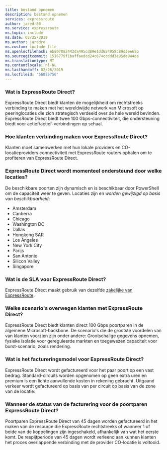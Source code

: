 ```yaml
---
title: bestand opnemen
description: bestand opnemen
services: expressroute
author: jaredr80
ms.service: expressroute
ms.topic: include
ms.date: 02/25/2019
ms.author: jaredro
ms.custom: include file
ms.openlocfilehash: eb807082443da495cd89e1dd624058c89d3ee65b
ms.sourcegitcommit: 1516779f1baffaedcd24c674ccddd3e95de844de
ms.translationtype: MT
ms.contentlocale: nl-NL
ms.lasthandoff: 02/26/2019
ms.locfileid: "56825756"
---
```

### <a name="what-is-expressroute-direct"></a>Wat is ExpressRoute Direct?

ExpressRoute Direct biedt klanten de mogelijkheid om rechtstreeks verbinding te maken met het wereldwijde netwerk van Microsoft op peeringlocaties die zich strategisch verdeeld over de hele wereld bevinden. ExpressRoute Direct biedt twee 100 Gbps-connectiviteit, die ondersteuning biedt voor actief/actief-verbindingen op schaal. 

### <a name="how-do-customers-connect-to-expressroute-direct"></a>Hoe klanten verbinding maken voor ExpressRoute Direct? 

Klanten moet samenwerken met hun lokale providers en CO-locatieproviders connectiviteit met ExpressRoute routers ophalen om te profiteren van ExpressRoute Direct.

### <a name="what-locations-currently-support-expressroute-direct"></a>ExpressRoute Direct wordt momenteel ondersteund door welke locaties? 

De beschikbare poorten zijn dynamisch en is beschikbaar door PowerShell om de capaciteit weer te geven. Locaties zijn en *worden gewijzigd op basis van beschikbaarheid*:

* Amsterdam
* Canberra
* Chicago
* Washington DC
* Dallas 
* Hongkong SAR
* Los Angeles
* New York City
* Parijs
* San Antonio
* Silicon Valley
* Singapore 

### <a name="what-is-the-sla-for-expressroute-direct"></a>Wat is de SLA voor ExpressRoute Direct?

ExpressRoute Direct maakt gebruik van dezelfde [zakelijke van ExpressRoute](https://azure.microsoft.com/support/legal/sla/expressroute/v1_3/). 

### <a name="what-scenarios-should-customers-consider-with-expressroute-direct"></a>Welke scenario's overwegen klanten met ExpressRoute Direct?  

ExpressRoute Direct biedt klanten direct 100 Gbps poortparen in de algemene Microsoft-backbone. De scenario's die de grootste voordelen van van klanten voorzien zijn onder andere: Grootschalige gegevens opnemen, fysieke isolatie voor gereguleerde markten en toegewezen capaciteit voor burst-scenario, zoals rendering. 

### <a name="what-is-the-billing-model-for-expressroute-direct"></a>Wat is het factureringsmodel voor ExpressRoute Direct? 

ExpressRoute Direct wordt gefactureerd voor het paar poort op een vast bedrag. Standard-circuits worden opgenomen op geen extra uren en premium is een lichte aanvullende kosten in rekening gebracht. Uitgaand verkeer wordt gefactureerd op basis van per circuit op basis van de zone van de locatie.

### <a name="when-does-billing-state-for-the-expressroute-direct-port-pairs"></a>Wanneer de status van de facturering voor de poortparen ExpressRoute Direct?

Poortparen ExpressRoute Direct van 45 dagen worden gefactureerd in het maken van de resource die ExpressRoute rechtstreeks of wanneer 1 of beide van de koppelingen zijn ingeschakeld, afhankelijk van wat het eerste komt. De respijtperiode van 45 dagen wordt verleend aan kunnen klanten het proces overlappende verbinding met de provider CO-locatie is voltooid.
